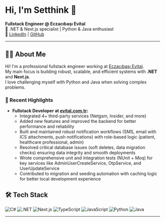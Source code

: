 # Hi, I'm Setthink 👋

**Fullstack Engineer @ Eczacıbaşı Evital**  
🔹 .NET & Next.js specialist | Python & Java enthusiast  
🔗 [LinkedIn](https://www.linkedin.com/in/ahmetbahadirayar/) | [GitHub](https://github.com/Setthink)

---

## 👨‍💻 About Me

Hi! I'm a professional fullstack engineer working at [Eczacıbaşı Evital](https://evital.com.tr).  
My main focus is building robust, scalable, and efficient systems with **.NET** and **Next.js**.  
I love challenging myself with Python and Java when solving complex problems.

### 🚀 Recent Highlights
- **Fullstack Developer at [evital.com.tr](https://evital.com.tr):**  
  - Integrated 4+ third-party services (Netgsm, Insider, and more)
  - Added new features and improved the backend for better performance and reliability
  - Built and maintained robust notification workflows (SMS, email with ICS attachments, push notifications) with role-based logic (patient, healthcare professional, admin)
  - Resolved critical database issues (soft deletes, data migration checks) ensuring data integrity and smooth deployments
  - Wrote comprehensive unit and integration tests (NUnit + Moq) for key services like AdminUserCreateService, OtpService, and UserUpdateService
  - Contributed to migration and seeding automation with caching logic for better local development experience

## 🛠️ Tech Stack

![C#](https://img.shields.io/badge/C%23-239120?style=flat&logo=c-sharp&logoColor=white)
![.NET](https://img.shields.io/badge/.NET-512BD4?style=flat&logo=dotnet&logoColor=white)
![Next.js](https://img.shields.io/badge/Next.js-000000?style=flat&logo=next.js)
![TypeScript](https://img.shields.io/badge/TypeScript-3178C6?style=flat&logo=typescript&logoColor=white)
![JavaScript](https://img.shields.io/badge/JavaScript-F7DF1E?style=flat&logo=javascript&logoColor=black)
![Python](https://img.shields.io/badge/Python-3776AB?style=flat&logo=python&logoColor=white)
![Java](https://img.shields.io/badge/Java-ED8B00?style=flat&logo=java&logoColor=white)

---

<!--
**Setthink/Setthink** is a ✨ special ✨ repository for your personal GitHub profile.
-->
